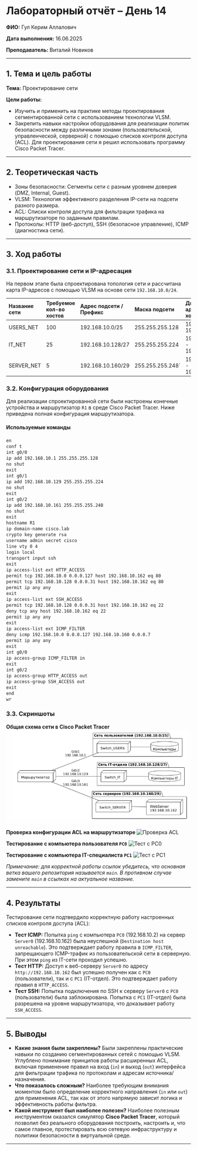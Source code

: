 
# Лабораторный отчёт – День 14


**ФИО:** Гул Керим Аллалович
 
**Дата выполнения:** 16.06.2025

**Преподаватель:** Виталий Новиков 


---

## 1. Тема и цель работы

**Тема:** Проектирование сети

**Цели работы:**

- Изучить и применить на практике методы проектирования сегментированной сети с использованием технологии VLSM. 
- Закрепить навыки настройки оборудования для реализации политик безопасности между различными зонами (пользовательской, управленческой, серверной) с помощью списков контроля доступа (ACL). Для проектирования сети я решил использовать программу Cisco Packet Tracer.

---

## 2. Теоретическая часть

- Зоны безопасности: Сегменты сети с разным уровнем доверия (DMZ, Internal, Guest).
- VLSM: Технология эффективного разделения IP-сети на подсети разного размера.
- ACL: Списки контроля доступа для фильтрации трафика на маршрутизаторе по заданным правилам.
- Протоколы: HTTP (веб-доступ), SSH (безопасное управление), ICMP (диагностика сети).
---


## 3. Ход работы

### 3.1. Проектирование сети и IP-адресация

На первом этапе была спроектирована топология сети и рассчитана карта IP-адресов с помощью VLSM на основе сети `192.168.10.0/24`.

| Название сети | Требуемое кол-во хостов | Адрес подсети / Префикс | Маска подсети      | Диапазон адресов для хостов     | Широковещательный адрес |
| :------------ | :----------------------- | :---------------------- | :----------------- | :------------------------------ | :---------------------- |
| USERS_NET     | 100                      | 192.168.10.0/25       | 255.255.255.128  | 192.168.10.1 - 192.168.10.126 | 192.168.10.127        |
| IT_NET        | 25                       | 192.168.10.128/27     | 255.255.255.224  | 192.168.10.129 - 192.168.10.158 | 192.168.10.159        |
| SERVER_NET    | 5                        | 192.168.10.160/29     | 255.255.255.248`  | 192.168.10.161 - 192.168.10.166 | 192.168.10.167        |

### 3.2. Конфигурация оборудования

Для реализации спроектированной сети были настроены конечные устройства и маршрутизатор `R1` в среде Cisco Packet Tracer. Ниже приведена полная конфигурация маршрутизатора.

#### Используемые команды

```cisco
en
conf t
int g0/0
ip add 192.168.10.1 255.255.255.128
no shut
exit
int g0/1
ip add 192.168.10.129 255.255.255.224
no shut
exit
int g0/2
ip add 192.168.10.161 255.255.255.248
no shut
exit
hostname R1
ip domain-name cisco.lab
crypto key generate rsa
username admin secret cisco
line vty 0 4
login local
transport input ssh
exit
ip access-list ext HTTP_ACCESS
permit tcp 192.168.10.0 0.0.0.127 host 192.168.10.162 eq 80
permit tcp 192.168.10.128 0.0.0.31 host 192.168.10.162 eq 80
permit ip any any
exit
ip access-list ext SSH_ACCESS
permit tcp 192.168.10.128 0.0.0.31 host 192.168.10.162 eq 22
deny tcp any host 192.168.10.162 eq 22
permit ip any any
exit
ip access-list ext ICMP_FILTER
deny icmp 192.168.10.0 0.0.0.127 192.168.10.160 0.0.0.7
permit ip any any
exit
int g0/0
ip access-group ICMP_FILTER in
exit
int g0/2
ip access-group HTTP_ACCESS out
ip access-group SSH_ACCESS out
exit
end
wr
```

### 3.3. Скриншоты

**Общая схема сети в Cisco Packet Tracer**
![Схема сети](https://raw.githubusercontent.com/Nelass1c/practica-konvey/main/day14/net.jpg)

**Проверка конфигурации ACL на маршрутизаторе**
![Проверка ACL](https://raw.githubusercontent.com/Nelass1c/practica-konvey/main/day14/cisco/screenshots/ACL.JPG)

**Тестирование с компьютера пользователя `PC0`**
![Тест с PC0](https://raw.githubusercontent.com/Nelass1c/practica-konvey/main/day14/cisco/screenshots/PC0.JPG)

**Тестирование с компьютера IT-специалиста `PC1`**
![Тест с PC1](https://raw.githubusercontent.com/Nelass1c/practica-konvey/main/day14/cisco/screenshots/PC1.JPG)

*Примечание: для корректной работы ссылок убедитесь, что основная ветка вашего репозитория называется `main`. В противном случае замените `main` в ссылках на актуальное название.*

---

## 4. Результаты

Тестирование сети подтвердило корректную работу настроенных списков контроля доступа (ACL):
- **Тест ICMP:** Попытка `ping` с компьютера `PC0` (192.168.10.2) на сервер `Server0` (192.168.10.162) была неуспешной (`Destination host unreachable`). Это подтверждает работу правила в `ICMP_FILTER`, запрещающего ICMP-трафик из пользовательской сети в серверную. При этом `ping` из IT-сети проходил успешно.
- **Тест HTTP:** Доступ к веб-серверу `Server0` по адресу `http://192.168.10.162` был успешно получен как с `PC0` (пользователи), так и с `PC1` (IT-отдел). Это подтверждает работу правил в `HTTP_ACCESS`.
- **Тест SSH:** Попытка подключения по SSH к серверу `Server0` с `PC0` (пользователи) была заблокирована. Попытка с `PC1` (IT-отдел) была разрешена на уровне маршрутизатора, что доказывает работу `SSH_ACCESS`.

---

## 5. Выводы

- **Какие знания были закреплены?** Были закреплены практические навыки по созданию сегментированных сетей с помощью VLSM. Углублено понимание принципов работы расширенных ACL, включая применение правил на вход (`in`) и выход (`out`) интерфейса для фильтрации трафика по протоколам и адресам источника/назначения.
- **Что показалось сложным?** Наиболее требующим внимания моментом было определение корректного направления (`in` или `out`) для применения ACL, так как от этого напрямую зависит логика и эффективность работы фильтра.
- **Какой инструмент был наиболее полезен?** Наиболее полезным инструментом оказался симулятор **Cisco Packet Tracer**, который позволил без реального оборудования построить, настроить и, что самое главное, протестировать всю сетевую инфраструктуру и политики безопасности в виртуальной среде.

---
